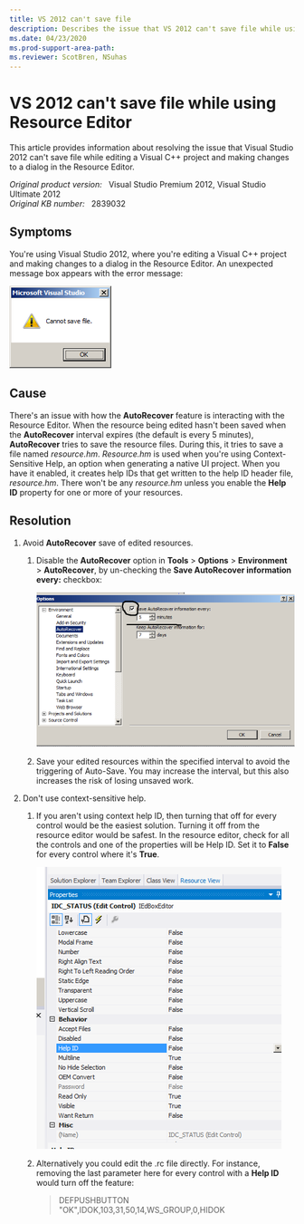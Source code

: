 ```yaml
---
title: VS 2012 can't save file
description: Describes the issue that VS 2012 can't save file while using Resource Editor, and provides a solution.
ms.date: 04/23/2020
ms.prod-support-area-path:
ms.reviewer: ScotBren, NSuhas
---
```

# VS 2012 can't save file while using Resource Editor

This article provides information about resolving the issue that Visual Studio 2012 can't save file while editing a Visual C++ project and making changes to a dialog in the Resource Editor.

_Original product version:_ &nbsp; Visual Studio Premium 2012, Visual Studio Ultimate 2012  
_Original KB number:_ &nbsp; 2839032

## Symptoms

You're using Visual Studio 2012, where you're editing a Visual C++ project and making changes to a dialog in the Resource Editor. An unexpected message box appears with the error message:

![Can't save file error](./media/vs-2012-resource-editor-cannot-save-file/error-message.png)

## Cause

There's an issue with how the **AutoRecover** feature is interacting with the Resource Editor. When the resource being edited hasn't been saved when the **AutoRecover** interval expires (the default is every 5 minutes), **AutoRecover** tries to save the resource files. During this, it tries to save a file named *resource.hm*. *Resource.hm* is used when you're using Context-Sensitive Help, an option when generating a native UI project. When you have it enabled, it creates help IDs that get written to the help ID header file, *resource.hm*. There won't be any *resource.hm* unless you enable the **Help ID** property for one or more of your resources.

## Resolution

1. Avoid **AutoRecover** save of edited resources.

    1. Disable the **AutoRecover** option in **Tools** > **Options** > **Environment** > **AutoRecover**, by un-checking the **Save AutoRecover information every:** checkbox:

        ![unselected Save AutoRecover information every checkbox ](./media/vs-2012-resource-editor-cannot-save-file/uncheck-save-autorecover-information-every-option.png)

    1. Save your edited resources within the specified interval to avoid the triggering of Auto-Save. You may increase the interval, but this also increases the risk of losing unsaved work.

2. Don't use context-sensitive help.

    1. If you aren't using context help ID, then turning that off for every control would be the easiest solution. Turning it off from the resource editor would be safest. In the resource editor, check for all the controls and one of the properties will be Help ID. Set it to **False** for every control where it's **True**.

        ![Control properties Help ID ](./media/vs-2012-resource-editor-cannot-save-file/set-help-id-to-false.png)

    2. Alternatively you could edit the .rc file directly. For instance, removing the last parameter here for every control with a **Help ID** would turn off the feature:

        > DEFPUSHBUTTON "OK",IDOK,103,31,50,14,WS_GROUP,0,HIDOK
